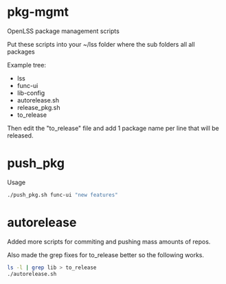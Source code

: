 pkg-mgmt
========

OpenLSS package management scripts

Put these scripts into your ~/lss folder where the sub folders all all packages

Example tree:

  * lss
   * func-ui
   * lib-config
   * autorelease.sh
   * release_pkg.sh
   * to_release

Then edit the "to_release" file and add 1 package name per line that will be released.

push_pkg
====
Usage

```bash
./push_pkg.sh func-ui "new features"
```

autorelease
====
Added more scripts for commiting and pushing mass amounts of repos.

Also made the grep fixes for to_release better so the following works.

```bash
ls -l | grep lib > to_release
./autorelease.sh
```
